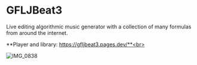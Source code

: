 # GFLJBeat3
Live editing algorithmic music generator with a collection of many formulas from around the internet.

**Player and library: https://gfljbeat3.pages.dev/**<br>

![IMG_0838](https://github.com/user-attachments/assets/b9482fec-4a16-4245-ba20-2b38589b4172)
